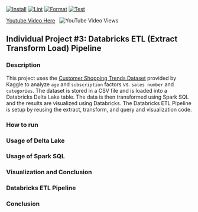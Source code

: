 [![Install](https://github.com/nogibjj/HugoHu-Project-2/actions/workflows/lint.yml/badge.svg)](https://github.com/nogibjj/HugoHu-Project-2/actions/workflows/lint.yml)
[![Lint](https://github.com/nogibjj/HugoHu-Project-2/actions/workflows/rustfmt.yml/badge.svg)](https://github.com/nogibjj/HugoHu-Project-2/actions/workflows/rustfmt.yml)
[![Format](https://github.com/nogibjj/HugoHu-Project-2/actions/workflows/binary.yml/badge.svg)](https://github.com/nogibjj/HugoHu-Project-2/actions/workflows/binary.yml)
[![Test](https://github.com/nogibjj/HugoHu-Project-2/actions/workflows/tests.yml/badge.svg)](https://github.com/nogibjj/HugoHu-Project-2/actions/workflows/tests.yml)


[Youtube Video Here](https://youtu.be/tKc4hfgMkNs) 
&nbsp;&nbsp;![YouTube Video Views](https://img.shields.io/youtube/views/tKc4hfgMkNs)


## Individual Project #3: Databricks ETL (Extract Transform Load) Pipeline

### Description
This project uses the [Customer Shopping Trends Dataset](https://www.kaggle.com/datasets/iamsouravbanerjee/customer-shopping-trends-dataset/data) provided by Kaggle to analyze ```age``` and ```subscription``` factors vs. ```sales number``` and ```categories```. 
The dataset is stored in a CSV file and is loaded into a Databricks Delta Lake table. The data is then transformed using Spark SQL and the results are visualized using Databricks. 
The Databricks ETL Pipeline is setup by reusing the extract, transform, and query and visualization code.


### How to run


### Usage of Delta Lake


### Usage of Spark SQL


### Visualization and Conclusion


### Databricks ETL Pipeline


### Conclusion

